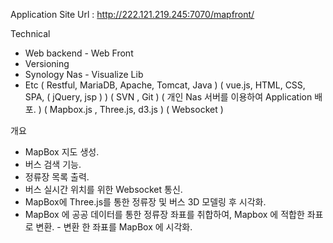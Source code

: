 Application Site Url : http://222.121.219.245:7070/mapfront/

Technical
- Web backend - Web Front
- Versioning
- Synology Nas - Visualize Lib
- Etc
( Restful, MariaDB, Apache, Tomcat, Java ) ( vue.js, HTML, CSS, SPA, ( jQuery, jsp ) )
( SVN , Git )
( 개인 Nas 서버를 이용하여 Application 배포. )
( Mapbox.js , Three.js, d3.js ) ( Websocket )

개요
- MapBox 지도 생성.
- 버스 검색 기능.
- 정류장 목록 출력.
- 버스 실시간 위치를 위한 Websocket 통신.
- MapBox에 Three.js를 통한 정류장 및 버스 3D 모델링 후 시각화.
- MapBox 에 공공 데이터를 통한 정류장 좌표를 취합하여, Mapbox 에 적합한 좌표로 변환. - 변환 한 좌표를 MapBox 에 시각화.
